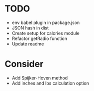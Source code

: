 # TODO

* env babel plugin in package.json
* JSON hash in dist
* Create setup for calories module
* Refactor getRadio function
* Update readme

# Consider
* Add Spijker-Hoven method
* Add inches and lbs calculation option
